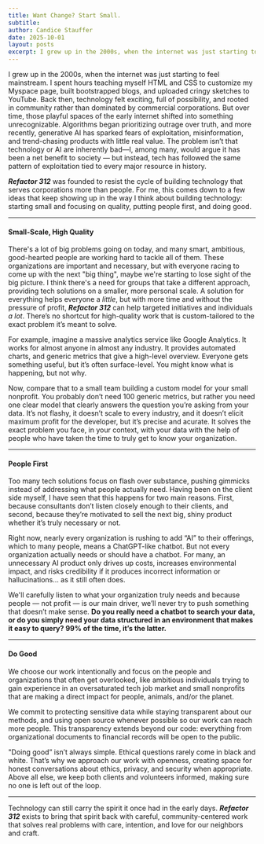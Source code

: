 ```yaml
---
title: Want Change? Start Small. 
subtitle: 
author: Candice Stauffer
date: 2025-10-01
layout: posts
excerpt: I grew up in the 2000s, when the internet was just starting to feel mainstream. I spent hours teaching myself HTML and CSS to customize my Myspace page, built bootstrapped blogs, and uploaded cringy sketches to YouTube. Back then, technology felt exciting, full of possibility, and rooted in community rather than dominated by commercial corporations. But over time, those playful spaces of the early internet shifted into something unrecognizable...
---
```


I grew up in the 2000s, when the internet was just starting to feel mainstream. I spent hours teaching myself HTML and CSS to customize my Myspace page, built bootstrapped blogs, and uploaded cringy sketches to YouTube. Back then, technology felt exciting, full of possibility, and rooted in community rather than dominated by commercial corporations. But over time, those playful spaces of the early internet shifted into something unrecognizable. Algorithms began prioritizing outrage over truth, and more recently, generative AI has sparked fears of exploitation, misinformation, and trend-chasing products with little real value. The problem isn’t that technology or AI are inherently bad—I, among many, would argue it has been a net benefit to society — but instead, tech has followed the same pattern of exploitation tied to every major resource in history. 

***Refactor 312*** was founded to resist the cycle of building technology that serves corporations more than people. For me, this comes down to a few ideas that keep showing up in the way I think about building technology: starting small and focusing on quality, putting people first, and doing good.

*** 

#### Small-Scale, High Quality
There's a lot of big problems going on today, and many smart, ambitious, good-hearted people are working hard to tackle all of them. These organizations are important and necessary, but with everyone racing to come up with the next "big thing", maybe we're starting to lose sight of the big picture. I think there's a need for groups that take a different approach, providing tech solutions on a smaller, more personal scale. 
A solution for everything helps everyone a *little*, but with more time and without the pressure of profit, ***Refactor 312*** can help targeted initiatives and individuals *a lot*. There’s no shortcut for high-quality work that is custom-tailored to the exact problem it’s meant to solve.

For example, imagine a massive analytics service like Google Analytics. It works for almost anyone in almost any industry. It provides automated charts, and generic metrics that give a high-level overview. Everyone gets something useful, but it’s often surface-level. You might know what is happening, but not why. 

Now, compare that to a small team building a custom model for your small nonprofit. You probably don’t need 100 generic metrics, but rather you need one clear model that clearly answers the question you’re asking from your data. It’s not flashy, it doesn’t scale to every industry, and it doesn’t elicit maximum profit for the developer, but it’s precise and acurate. It solves the exact problem you face, in your context, with your data with the help of people who have taken the time to truly get to know your organization.

*** 

#### People First
Too many tech solutions focus on flash over substance, pushing gimmicks instead of addressing what people actually need. Having been on the client side myself, I have seen that this happens for two main reasons. First, because consultants don’t listen closely enough to their clients, and second, because they’re motivated to sell the next big, shiny product whether it’s truly necessary or not.

Right now, nearly every organization is rushing to add “AI” to their offerings, which to many people, means a ChatGPT-like chatbot. But not every organization actually needs or should have a chatbot. For many, an unnecessary AI product only drives up costs, increases environmental impact, and risks credibility if it produces incorrect information or hallucinations... as it still often does.

We'll carefully listen to what your organization truly needs and because people — not profit — is our main driver, we’ll never try to push something that doesn’t make sense. 
**Do you really need a chatbot to search your data, or do you simply need your data structured in an environment that makes it easy to query? 99% of the time, it’s the latter.**

*** 
#### Do Good
We choose our work intentionally and focus on the people and organizations that often get overlooked, like ambitious individuals trying to gain experience in an oversaturated tech job market and small nonprofits that are making a direct impact for people, animals, and/or the planet. 

We commit to protecting sensitive data while staying transparent about our methods, and using open source whenever possible so our work can reach more people. This transparency extends beyond our code: everything from organizational documents to financial records will be open to the public.

"Doing good” isn’t always simple. Ethical questions rarely come in black and white. That’s why we approach our work with openness, creating space for honest conversations about ethics, privacy, and security when appropriate. Above all else, we keep both clients and volunteers informed, making sure no one is left out of the loop.

*** 

Technology can still carry the spirit it once had in the early days. ***Refactor 312*** exists to bring that spirit back with careful, community-centered work that solves real problems with care, intention, and love for our neighbors and craft. 